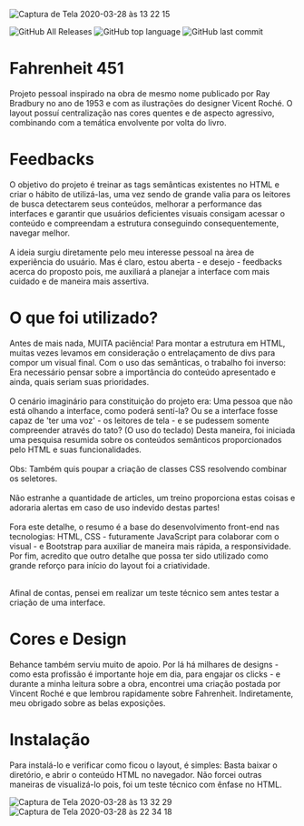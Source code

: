 ![Captura de Tela 2020-03-28 às 13 22 15](https://user-images.githubusercontent.com/56901967/77828716-f0f65880-70fb-11ea-8d53-1dc1f2933693.png)

![GitHub All Releases](https://img.shields.io/github/downloads/samaraneves/fahrenheit-451/total)
![GitHub top language](https://img.shields.io/github/languages/samaraneves/fahrenheit-451/total)
![GitHub last commit](https://img.shields.io/github/last-commit/samaraneves/fahrenheit-451/total)

# Fahrenheit 451
Projeto pessoal inspirado na obra de mesmo nome publicado por Ray Bradbury no ano de 1953 e com as ilustrações do designer Vicent Roché. O layout possuí centralização nas cores quentes e de aspecto agressivo, combinando com a temática envolvente por volta do livro. 
  
# Feedbacks 
O objetivo do projeto é treinar as tags semânticas existentes no HTML e criar o hábito de utilizá-las, uma vez sendo de grande valia para os leitores de busca detectarem seus conteúdos, melhorar a performance das interfaces e garantir que usuários deficientes visuais consigam acessar o conteúdo e compreendam a estrutura conseguindo consequentemente, navegar melhor.<br><br>
A ideia surgiu diretamente pelo meu interesse pessoal na àrea de experiência do usuário. Mas é claro, estou aberta - e desejo - feedbacks acerca do proposto pois, me auxiliará a planejar a interface com mais cuidado e de maneira mais assertiva.  

# O que foi utilizado?
Antes de mais nada, MUITA paciência! Para montar a estrutura em HTML, muitas vezes levamos em consideração o entrelaçamento de divs para compor um visual final. Com o uso das semânticas, o trabalho foi inverso: Era necessário pensar sobre a importância do conteúdo apresentado e ainda, quais seriam suas prioridades. <br><br>
O cenário imaginário para constituição do projeto era: Uma pessoa que não está olhando a interface, como poderá sentí-la? Ou se a interface fosse capaz de 'ter uma voz' - os leitores de tela - e se pudessem somente compreender através do tato? (O uso do teclado) Desta maneira, foi iniciada uma pesquisa resumida sobre os conteúdos semânticos proporcionados pelo HTML e suas funcionalidades. <br><br>
Obs: Também quis poupar a criação de classes CSS resolvendo combinar os seletores.<br><br>
Não estranhe a quantidade de articles, um treino proporciona estas coisas e adoraria alertas em caso de uso indevido destas partes!<br><br>
Fora este detalhe, o resumo é a base do desenvolvimento front-end nas tecnologias: HTML, CSS - futuramente JavaScript para colaborar com o visual - e Bootstrap para auxiliar de maneira mais rápida, a responsividade. Por fim, acredito que outro detalhe que possa ter sido utilizado como grande reforço para início do layout foi a criatividade.<br><br>

Afinal de contas, pensei em realizar um teste técnico sem antes testar a criação de uma interface.

# Cores e Design
Behance também serviu muito de apoio. Por lá há milhares de designs - como esta profissão é importante hoje em dia, para engajar os clicks - e durante a minha leitura sobre a obra, encontrei uma criação postada por Vincent Roché e que lembrou rapidamente sobre Fahrenheit. Indiretamente, meu obrigado sobre as belas exposições.

# Instalação
Para instalá-lo e verificar como ficou o layout, é simples: Basta baixar o diretório, e abrir o conteúdo HTML no navegador. Não forcei outras maneiras de visualizá-lo pois, foi um teste técnico com ênfase no HTML. 


![Captura de Tela 2020-03-28 às 13 32 29](https://user-images.githubusercontent.com/56901967/77839829-c8e81300-7156-11ea-8a29-918eb4d7aa6e.png)
![Captura de Tela 2020-03-28 às 22 34 18](https://user-images.githubusercontent.com/56901967/77839838-d8675c00-7156-11ea-813f-ea2ce0943e52.png)

    


